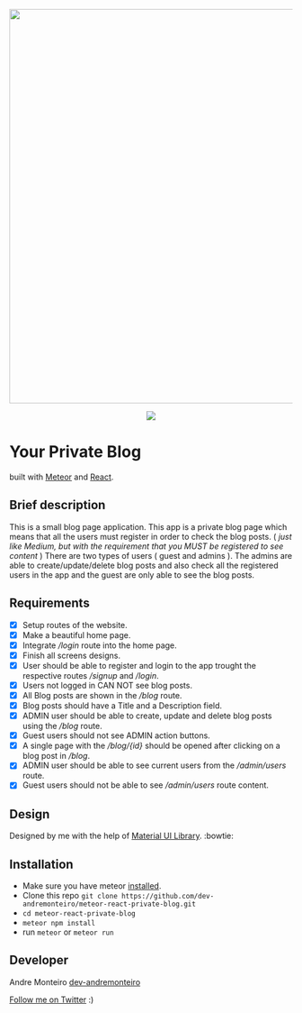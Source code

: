 <p align="center" >
    <img src="https://user-images.githubusercontent.com/19479358/55590145-1080be00-5700-1.png" width="700"/>
</p>
<p align="center">
<a title='License' href="https://github.com/FaridSafi/react-native-gifted-chat/blob/master/LICENSE" height="18">
    <img src='https://img.shields.io/badge/license-MIT-blue.svg' />
</a>
</p>

# Your Private Blog

built with [Meteor](https://github.com/meteor/meteor) and [React](https://github.com/facebook/react).

## Brief description

This is a small blog page application. This app is a private blog page which means that all the users must register in order to check the blog posts. ( _just like Medium, but with the requirement that you MUST be registered to see content_ ) There are two types of users ( guest and admins ). The admins are able to create/update/delete blog posts and also check all the registered users in the app and the guest are only able to see the blog posts.

## Requirements

- [x] Setup routes of the website.
- [x] Make a beautiful home page.
- [x] Integrate _/login_ route into the home page.
- [x] Finish all screens designs.
- [x] User should be able to register and login to the app trought the respective routes _/signup_ and _/login_.
- [x] Users not logged in CAN NOT see blog posts.
- [x] All Blog posts are shown in the _/blog_ route.
- [x] Blog posts should have a Title and a Description field.
- [x] ADMIN user should be able to create, update and delete blog posts using the _/blog_ route.
- [x] Guest users should not see ADMIN action buttons.
- [x] A single page with the _/blog/{id}_ should be opened after clicking on a blog post in _/blog_.
- [x] ADMIN user should be able to see current users from the _/admin/users_ route.
- [x] Guest users should not be able to see _/admin/users_ route content.

## Design

Designed by me with the help of [Material UI Library](https://material-ui.com/). :bowtie:

## Installation

- Make sure you have meteor [installed](https://www.meteor.com/install).
- Clone this repo `git clone https://github.com/dev-andremonteiro/meteor-react-private-blog.git`
- `cd meteor-react-private-blog`
- `meteor npm install`
- run `meteor` or `meteor run`

## Developer

Andre Monteiro [dev-andremonteiro](https://github.com/dev-andremonteiro)

[Follow me on Twitter](https://twitter.com/DAndremonteiro) :)
